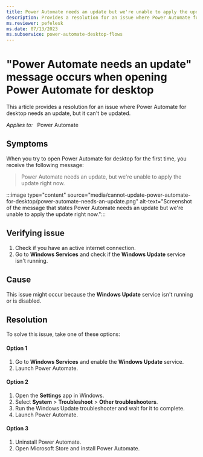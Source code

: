 ```yaml
---
title: Power Automate needs an update but we're unable to apply the update right now
description: Provides a resolution for an issue where Power Automate for desktop can't be updated when you open it for the first time.
ms.reviewer: pefelesk
ms.date: 07/13/2023
ms.subservice: power-automate-desktop-flows
---
```

# "Power Automate needs an update" message occurs when opening Power Automate for desktop

This article provides a resolution for an issue where Power Automate for desktop needs an update, but it can't be updated.

_Applies to:_ &nbsp; Power Automate

## Symptoms

When you try to open Power Automate for desktop for the first time, you receive the following message:

> Power Automate needs an update, but we're unable to apply the update right now.

:::image type="content" source="media/cannot-update-power-automate-for-desktop/power-automate-needs-an-update.png" alt-text="Screenshot of the message that states Power Automate needs an update but we're unable to apply the update right now.":::

## Verifying issue

1. Check if you have an active internet connection.
2. Go to **Windows Services** and check if the **Windows Update** service isn't running.

## Cause

This issue might occur because the **Windows Update** service isn't running or is disabled.

## Resolution

To solve this issue, take one of these options:

#### Option 1

1. Go to **Windows Services** and enable the **Windows Update** service.
2. Launch Power Automate.

#### Option 2

1. Open the **Settings** app in Windows.
2. Select **System** > **Troubleshoot** > **Other troubleshooters**.
3. Run the Windows Update troubleshooter and wait for it to complete.
4. Launch Power Automate.

#### Option 3 

1. Uninstall Power Automate.
2. Open Microsoft Store and install Power Automate.
